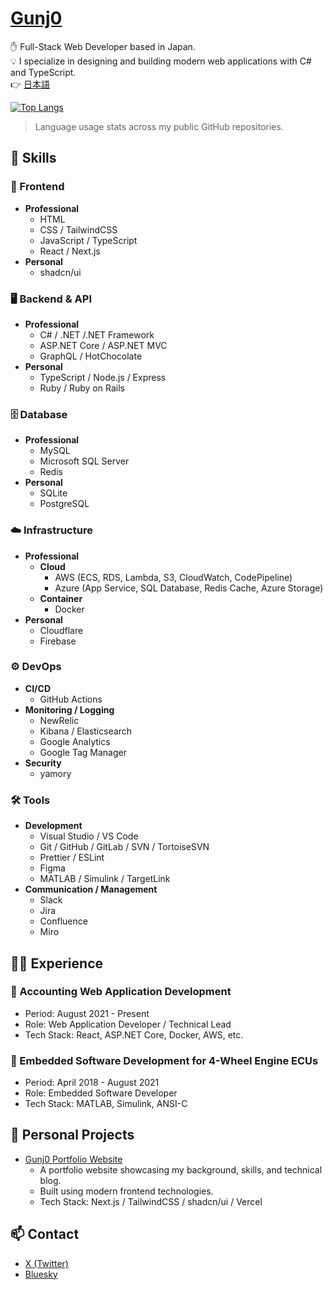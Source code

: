 # [Gunj0](https://www.gunj0.com/)

✋️ Full-Stack Web Developer based in Japan.  
💡 I specialize in designing and building modern web applications with C# and TypeScript.  
👉️ [日本語](./README_ja.md)

[![Top Langs](https://github-readme-stats.vercel.app/api/top-langs/?username=Gunj0&layout=compact)](https://github.com/Gunj0?tab=repositories)

> Language usage stats across my public GitHub repositories.

## 🚀 Skills

### 🎨 Frontend

- **Professional**
  - HTML
  - CSS / TailwindCSS
  - JavaScript / TypeScript
  - React / Next.js
- **Personal**
  - shadcn/ui

### 🖥️ Backend & API

- **Professional**
  - C# / .NET /.NET Framework
  - ASP.NET Core / ASP.NET MVC
  - GraphQL / HotChocolate
- **Personal**
  - TypeScript / Node.js / Express
  - Ruby / Ruby on Rails

### 🗄️ Database

- **Professional**
  - MySQL
  - Microsoft SQL Server
  - Redis
- **Personal**
  - SQLite
  - PostgreSQL

### ☁️ Infrastructure

- **Professional**
  - **Cloud**
    - AWS (ECS, RDS, Lambda, S3, CloudWatch, CodePipeline)
    - Azure (App Service, SQL Database, Redis Cache, Azure Storage)
  - **Container**
    - Docker
- **Personal**
  - Cloudflare
  - Firebase

### ⚙️ DevOps

- **CI/CD**
  - GitHub Actions
- **Monitoring / Logging**
  - NewRelic
  - Kibana / Elasticsearch
  - Google Analytics
  - Google Tag Manager
- **Security**
  - yamory

### 🛠 Tools

- **Development**
  - Visual Studio / VS Code
  - Git / GitHub / GitLab / SVN / TortoiseSVN
  - Prettier / ESLint
  - Figma
  - MATLAB / Simulink / TargetLink
- **Communication / Management**
  - Slack
  - Jira
  - Confluence
  - Miro

## 🧑‍💻 Experience

### 📘 Accounting Web Application Development

- Period: August 2021 - Present
- Role: Web Application Developer / Technical Lead
- Tech Stack: React, ASP.NET Core, Docker, AWS, etc.

### 🔧 Embedded Software Development for 4-Wheel Engine ECUs

- Period: April 2018 - August 2021
- Role: Embedded Software Developer
- Tech Stack: MATLAB, Simulink, ANSI-C

## 🧪 Personal Projects

- [Gunj0 Portfolio Website](https://www.gunj0.com/)
  - A portfolio website showcasing my background, skills, and technical blog.
  - Built using modern frontend technologies.
  - Tech Stack: Next.js / TailwindCSS / shadcn/ui / Vercel

## 📫 Contact

- [X (Twitter)](https://x.com/Gunj0dev)
- [Bluesky](https://bsky.app/profile/gunj0.bsky.social)
